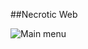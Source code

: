 ##Necrotic Web


![Main menu]([https://github.com/your-username/repo-name/blob/main/images/screenshot.png](https://github.com/N0t-F0uNd-0res/NWeb/blob/main/main.jpg))
